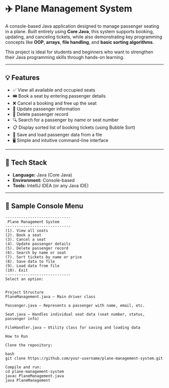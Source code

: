 # ✈️ Plane Management System

A console-based Java application designed to manage passenger seating in a plane. Built entirely using **Core Java**, this system supports booking, updating, and canceling tickets, while also demonstrating key programming concepts like **OOP**, **arrays**, **file handling**, and **basic sorting algorithms**.

This project is ideal for students and beginners who want to strengthen their Java programming skills through hands-on learning.

---

## 💡 Features

- ✅ View all available and occupied seats
- 🎟️ Book a seat by entering passenger details
- ❌ Cancel a booking and free up the seat
- 🔄 Update passenger information
- 🧾 Delete passenger record
- 🔍 Search for a passenger by name or seat number
- 📋 Display sorted list of booking tickets (using Bubble Sort)
- 💾 Save and load passenger data from a file
- 🖥️ Simple and intuitive command-line interface

---

## 🔧 Tech Stack

- **Language:** Java (Core Java)
- **Environment:** Console-based
- **Tools:** IntelliJ IDEA (or any Java IDE)

---

## 🧾 Sample Console Menu

```text
-----------------------------
 Plane Management System
-----------------------------
(1). View all seats
(2). Book a seat
(3). Cancel a seat
(4). Update passenger details
(5). Delete passenger record
(6). Search by name or seat
(7). Sort tickets by name or price
(8). Save data to file
(9). Load data from file
(10). Exit
-----------------------------
Select an option:


Project Structure
PlaneManagement.java — Main driver class

Passenger.java — Represents a passenger with name, email, etc.

Seat.java — Handles individual seat data (seat number, status, passenger info)

FileHandler.java — Utility class for saving and loading data

How to Run

Clone the repository:

bash
git clone https://github.com/your-username/plane-management-system.git

Compile and run:
cd plane-management-system
javac PlaneManagement.java
java PlaneManagement

